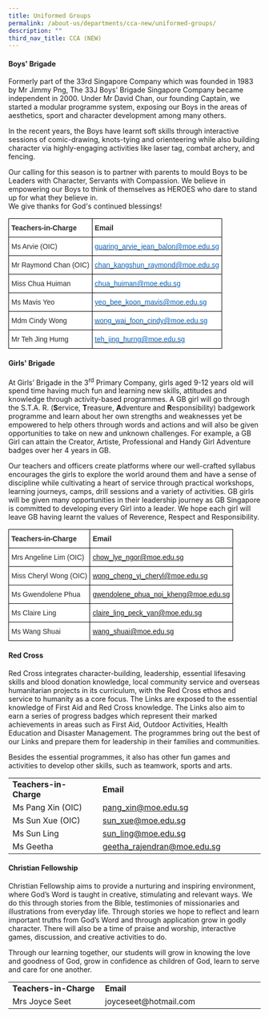 ```yaml
---
title: Uniformed Groups
permalink: /about-us/departments/cca-new/uniformed-groups/
description: ""
third_nav_title: CCA (NEW)
---
```

<h4><strong>Boys' Brigade</strong></h4>
Formerly part of the 33rd Singapore Company which was founded in 1983 by Mr Jimmy Png, The 33J Boys' Brigade Singapore Company became independent in 2000. Under Mr David Chan, our founding Captain, we started a modular programme system, exposing our Boys in the areas of aesthetics, sport and character development among many others.

  

In the recent years, the Boys have learnt soft skills through interactive sessions of comic-drawing, knots-tying and orienteering while also building character via highly-engaging activities like laser tag, combat archery, and fencing.

  

Our calling for this season is to partner with parents to mould Boys to be Leaders with Character, Servants with Compassion. We believe in empowering our Boys to think of themselves as HEROES who dare to stand up for what they believe in. <br>
We give thanks for God's continued blessings!
<style type="text/css">
.tg  {border-collapse:collapse;border-spacing:0;}
.tg td{border-color:black;border-style:solid;border-width:1px;font-family:Arial, sans-serif;font-size:14px;
  overflow:hidden;padding:10px 5px;word-break:normal;}
.tg th{border-color:black;border-style:solid;border-width:1px;font-family:Arial, sans-serif;font-size:14px;
  font-weight:normal;overflow:hidden;padding:10px 5px;word-break:normal;}
.tg .tg-7zkw{background-color:#FFF;color:#282828;text-align:left;vertical-align:top}
.tg .tg-hr73{background-color:#FFF;color:#282828;font-weight:bold;text-align:left;vertical-align:top}
.tg .tg-wogo{background-color:#FFF;color:#0563C1;text-align:left;text-decoration:underline;vertical-align:top}
</style>
<table class="tg">
<thead>
  <tr>
    <th class="tg-hr73"><span style="color:#282828">Teachers-in-Charge</span></th>
    <th class="tg-hr73"><span style="color:#282828">Email</span></th>
  </tr>
</thead>
<tbody>
  <tr>
    <td class="tg-7zkw"><span style="color:#282828">Ms Arvie (OIC)</span></td>
    <td class="tg-wogo"><a href="mailto:guaring_arvie_jean_balon@moe.edu.sg"><span style="color:#0563C1">guaring_arvie_jean_balon@moe.edu.sg</span></a></td>
  </tr>
  <tr>
    <td class="tg-7zkw"><span style="color:#282828">Mr Raymond Chan (OIC)</span></td>
    <td class="tg-wogo"><a href="mailto:chan_kangshun_raymond@moe.edu.sg"><span style="color:#0563C1">chan_kangshun_raymond@moe.edu.sg</span></a></td>
  </tr>
  <tr>
    <td class="tg-7zkw"><span style="color:#282828">Miss Chua Huiman</span></td>
    <td class="tg-wogo"><a href="mailto:chua_huiman@moe.edu.sg"><span style="color:#0563C1">chua_huiman@moe.edu.sg</span></a></td>
  </tr>
  <tr>
    <td class="tg-7zkw"><span style="color:#282828">Ms Mavis Yeo</span></td>
    <td class="tg-wogo"><a href="mailto:yeo_bee_koon_mavis@moe.edu.sg"><span style="color:#0563C1">yeo_bee_koon_mavis@moe.edu.sg</span></a></td>
  </tr>
  <tr>
    <td class="tg-7zkw"><span style="color:#282828">Mdm Cindy Wong</span></td>
    <td class="tg-wogo"><a href="mailto:wong_wai_foon_cindy@moe.edu.sg"><span style="color:#0563C1">wong_wai_foon_cindy@moe.edu.sg</span></a></td>
  </tr>
  <tr>
    <td class="tg-7zkw"><span style="color:#282828">Mr Teh Jing Hurng</span></td>
    <td class="tg-wogo"><a href="mailto:teh_jing_hurng@moe.edu.sg"><span style="color:#0563C1">teh_jing_hurng@moe.edu.sg</span></a></td>
  </tr>
</tbody>
</table>
<h4><strong>Girls' Brigade</strong></h4>
<p>At Girls&rsquo; Brigade in the 3<sup>rd</sup>&nbsp;Primary Company, girls aged 9-12 years old will spend time having much fun and learning new skills, attitudes and knowledge through activity-based programmes. A GB girl will go through the S.T.A. R. (<strong>S</strong>ervice,&nbsp;<strong>T</strong>reasure,&nbsp;<strong>A</strong>dventure and&nbsp;<strong>R</strong>esponsibility) badgework programme and learn about her own strengths and weaknesses yet be empowered to help others through words and actions and will also be given opportunities to take on new and unknown challenges. For example, a GB Girl can attain the Creator, Artiste, Professional and Handy Girl Adventure badges over her 4 years in GB.</p>
<p>Our teachers and officers create platforms where our well-crafted syllabus encourages the girls to explore the world around them and have a sense of discipline while cultivating a heart of service through practical workshops, learning journeys, camps, drill sessions and a variety of activities. GB girls will be given many opportunities in their leadership journey as GB Singapore is committed to developing every Girl into a leader. We hope each girl will leave GB having learnt the values of Reverence, Respect and Responsibility.</p>
<style type="text/css">
.tg  {border-collapse:collapse;border-spacing:0;}
.tg td{border-color:black;border-style:solid;border-width:1px;font-family:Arial, sans-serif;font-size:14px;
  overflow:hidden;padding:10px 5px;word-break:normal;}
.tg th{border-color:black;border-style:solid;border-width:1px;font-family:Arial, sans-serif;font-size:14px;
  font-weight:normal;overflow:hidden;padding:10px 5px;word-break:normal;}
.tg .tg-9v25{background-color:#FFF;color:#414CA0;text-align:left;text-decoration:underline;vertical-align:top}
.tg .tg-7zkw{background-color:#FFF;color:#282828;text-align:left;vertical-align:top}
.tg .tg-hr73{background-color:#FFF;color:#282828;font-weight:bold;text-align:left;vertical-align:top}
</style>
<table class="tg">
<thead>
  <tr>
    <th class="tg-hr73"><span style="color:#282828">Teachers-in-Charge</span></th>
    <th class="tg-hr73"><span style="color:#282828">Email</span></th>
  </tr>
</thead>
<tbody>
  <tr>
    <td class="tg-7zkw"><span style="color:#282828">Mrs Angeline Lim (OIC)</span></td>
    <td class="tg-9v25"><a href="mailto:chow_lye_ngor@moe.edu.sg">chow_lye_ngor@moe.edu.sg</a></td>
  </tr>
  <tr>
    <td class="tg-7zkw"><span style="color:#282828">Miss Cheryl Wong (OIC)</span></td>
    <td class="tg-9v25"><a href="mailto:wong_cheng_yi_cheryl@moe.edu.sg">wong_cheng_yi_cheryl@moe.edu.sg</a></td>
  </tr>
  <tr>
    <td class="tg-7zkw"><span style="color:#282828">Ms Gwendolene Phua</span></td>
    <td class="tg-9v25"><a href="mailto:gwendolene_phua_noi_kheng@moe.edu.sg">gwendolene_phua_noi_kheng@moe.edu.sg</a></td>
  </tr>
  <tr>
    <td class="tg-7zkw"><span style="color:#282828">Ms Claire Ling</span></td>
    <td class="tg-9v25"><a href="mailto:claire_ling_peck_yan@moe.edu.sg">claire_ling_peck_yan@moe.edu.sg</a></td>
  </tr>
  <tr>
    <td class="tg-7zkw"><span style="color:#282828">Ms Wang Shuai</span></td>
    <td class="tg-9v25"><a href="mailto:wang_shuai@moe.edu.sg">wang_shuai@moe.edu.sg</a></td>
  </tr>
</tbody>
</table>
<h4><strong>Red Cross</strong></h4>
<p>Red Cross&nbsp;integrates character-building, leadership, essential lifesaving skills and blood donation knowledge, local community service and overseas humanitarian projects in its curriculum, with the Red Cross ethos and service to humanity as a core focus. The Links are exposed to the essential knowledge of First Aid and Red Cross knowledge. The Links also aim to earn a series of progress badges which represent their marked achievements in areas such as First Aid, Outdoor Activities, Health Education and Disaster Management. The programmes bring out the best of our Links and prepare them for leadership in their families and communities.</p>
<p>Besides the essential programmes, it also has other fun games and activities to develop other skills, such as teamwork, sports and arts.</p>
<table>
<tbody>
<tr>
<td width="186"><strong>Teachers-in-Charge</strong></td>
<td width="327"><strong>Email</strong></td>
</tr>
<tr>
<td width="186">Ms Pang Xin (OIC)</td>
<td width="327"><a href="mailto:pang_xin@moe.edu.sg">pang_xin@moe.edu.sg</a></td>
</tr>
<tr>
<td width="186">Ms Sun Xue (OIC)</td>
<td width="327"><a href="mailto:sun_xue@moe.edu.sg">sun_xue@moe.edu.sg</a></td>
</tr>
<tr>
<td width="186">Ms Sun Ling</td>
<td width="327"><a href="mailto:sun_ling@moe.edu.sg">sun_ling@moe.edu.sg</a></td>
</tr>
<tr>
<td width="186">Ms Geetha</td>
<td width="327"><a href="mailto:geetha_rajendran@moe.edu.sg">geetha_rajendran@moe.edu.sg</a></td>
</tr>
</tbody>
</table>
<h4><strong>Christian Fellowship</strong></h4>
<p>Christian Fellowship aims to provide a nurturing and inspiring environment, where God&rsquo;s Word is taught in creative, stimulating and relevant ways. We do this through stories from the Bible, testimonies of missionaries and illustrations from everyday life. Through stories we hope to reflect and learn important truths from God&rsquo;s Word and through application grow in godly character. There will also be a time of praise and worship, interactive games, discussion, and creative activities to do.</p>
<p>Through our learning together, our students will grow in knowing the love and goodness of God, grow in confidence as children of God, learn to serve and care for one another.</p>
<table>
<tbody>
<tr>
<td width="186"><strong>Teachers-in-Charge</strong></td>
<td width="327"><strong>Email</strong></td>
</tr>
<tr>
<td width="186">Mrs Joyce Seet</td>
<td width="327">joyceseet@hotmail.com</td>
</tr>
</tbody>
</table>